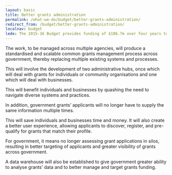```yaml
---
layout: basic
title: Better grants administration
permalink: /what-we-do/budget/better-grants-administration/
redirect_from: /budget/better-grants-administration/
localnav: budget
lede: The 2015-16 Budget provides funding of $106.7m over four years to establish a simpler and more efficient whole-of-government grants administration process.
---
```

The work, to be managed across multiple agencies, will produce a standardised and scalable common grants management process across government, thereby replacing multiple existing systems and processes.

This will involve the development of two administrative hubs, once which will deal with grants for individuals or community organisations and one which will deal with businesses.

This will benefit individuals and businesses by quashing the need to navigate diverse systems and practices.

In addition, government grants’ applicants will no longer have to supply the same information multiple times.

This will save individuals and businesses time and money. It will also create a better user experience, allowing applicants to discover, register, and pre-qualify for grants that match their profile.

For government, it means no longer assessing grant applications in silos, resulting in better targeting of applicants and greater visibility of grants across government.

A data warehouse will also be established to give government greater ability to analyse grants’ data and to better manage and target grants funding.